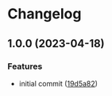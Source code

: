 # Changelog

## 1.0.0 (2023-04-18)


### Features

* initial commit ([19d5a82](https://github.com/infinitivewitch/neoathame/commit/19d5a82b6fb93f39a1de020d50d3464e43205d6b))
